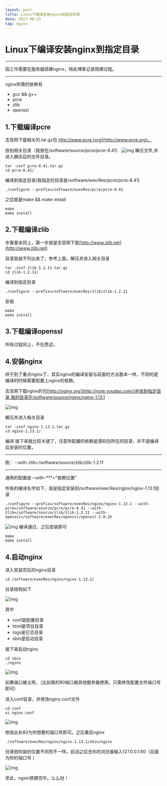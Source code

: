 ```yaml
---
layout: post
title: Linux下编译安装nginx到指定目录
date: 2017-08-23
tag: nginx
---
```



# Linux下编译安装nginx到指定目录

---
因工作需要在服务器搭建nginx，特此博客记录搭建过程。

---

nginx所需的依赖有

- gcc && g++
- pcre
- zlib
- openssl


## 1.下载编译pcre

去官网下载相关的.tar.gz包
http://www.pcre.[org](http://www.pcre.org)。

放到相关目录（我放在/software/source/pcre/pcre-8.41）
![img](http://img.blog.csdn.net/20170823141348360?watermark/2/text/aHR0cDovL2Jsb2cuY3Nkbi5uZXQvbDU1NDcyNTcyMg==/font/5a6L5L2T/fontsize/400/fill/I0JBQkFCMA==/dissolve/70/gravity/SouthEast)
解压文件,并进入解压后的文件目录。


```
tar -zxvf pcre-8.41.tar.gz
cd pcre-8.41/
```

编译到指定目录(我指定的目录是/software/execRes/pcre/pcre-8.41)


```
./configure --prefix=/software/execRes/pcre/pcre-8.41
```

之后就是make && make install



```
make
make install
```


## 2.下载编译zlib

步骤基本同上，第一步就是去官网下载[http://www.zlib.net](http://www.zlib.net)

目录我就不列出来了，参考上面。解压并进入相关目录


```
tar -zxvf zlib-1.2.11.tar.gz
cd zlib-1.2.11/
```

编译到指定目录


```
./configure --prefix=/software/execRes/zlib/zlib-1.2.11
```

安装

```
make
make install
```

## 3.下载编译openssl

所有过程同上，不在赘述。


## 4.安装nginx

终于到了重点nginx了，其实nginx的编译安装与前面的方法基本一样，不同的是编译的时候需要配置上nginx的依赖。


去官网下载nginx的包[http://nginx.org](http://note.youdao.com/)并放到指定目录,我的目录在/software/source/nginx/nginx-1.13.1


![img](http://img.blog.csdn.net/20170823143513547?watermark/2/text/aHR0cDovL2Jsb2cuY3Nkbi5uZXQvbDU1NDcyNTcyMg==/font/5a6L5L2T/fontsize/400/fill/I0JBQkFCMA==/dissolve/70/gravity/SouthEast)

解压并进入相关目录


```
tar -zxvf nginx-1.13.1.tar.gz
cd nginx-1.13.1/
```
编译
接下来就比较关键了，注意所配置的依赖是源码包所在的目录，并不是编译后安装的位置，

---
例：--with-zlib=/software/source/zlib/zlib-1.2.11

---
通用的配置是--with-***="依赖位置"

所有的编译名字如下，我是指定安装到/software/execRes/nginx/nginx-1.13.1目录


```
./configure --prefix=/software/execRes/nginx/nginx-1.13.1 --with-pcre=/software/source/pcre/pcre-8.41 --with-zlib=/software/source/zlib/zlib-1.2.11 --with-openssl=/software/execRes/openssl/openssl-1.0.2h
```
![img](http://img.blog.csdn.net/20170823144113675?watermark/2/text/aHR0cDovL2Jsb2cuY3Nkbi5uZXQvbDU1NDcyNTcyMg==/font/5a6L5L2T/fontsize/400/fill/I0JBQkFCMA==/dissolve/70/gravity/SouthEast)
编译通过，之后安装即可


```
make
make install
```

## 4.启动nginx

进入安装完后的nginx目录


```
cd /software/execRes/nginx/nginx-1.13.1/
```

目录结构如下

![img](http://img.blog.csdn.net/20170823144832421?watermark/2/text/aHR0cDovL2Jsb2cuY3Nkbi5uZXQvbDU1NDcyNTcyMg==/font/5a6L5L2T/fontsize/400/fill/I0JBQkFCMA==/dissolve/70/gravity/SouthEast)

其中
- conf是配置目录
- html是项目目录
- logs是日志目录
- sbin是启动目录

接下来启动nginx


```
cd sbin
./nginx
```
![img](http://img.blog.csdn.net/20170823145207757?watermark/2/text/aHR0cDovL2Jsb2cuY3Nkbi5uZXQvbDU1NDcyNTcyMg==/font/5a6L5L2T/fontsize/400/fill/I0JBQkFCMA==/dissolve/70/gravity/SouthEast)

如果端口被占用，（比如我的80端口被其他服务器使用，只需修改配置文件端口号即可)

进入conf目录，并修改nginx.conf文件


```
cd conf
vi nginx.conf
```
![img](http://img.blog.csdn.net/20170823145355815?watermark/2/text/aHR0cDovL2Jsb2cuY3Nkbi5uZXQvbDU1NDcyNTcyMg==/font/5a6L5L2T/fontsize/400/fill/I0JBQkFCMA==/dissolve/70/gravity/SouthEast)

修改此处80为你想要的端口号即可。之后重启nginx

```
 /software/execRes/nginx/nginx-1.13.1/sbin/nginx
```
目录因你装的位置不同而不一样。启动之后去你的浏览器输入127.0.0.1:80（后面为你的端口号 ）

![img](http://img.blog.csdn.net/20170823145823643?watermark/2/text/aHR0cDovL2Jsb2cuY3Nkbi5uZXQvbDU1NDcyNTcyMg==/font/5a6L5L2T/fontsize/400/fill/I0JBQkFCMA==/dissolve/70/gravity/SouthEast)



至此，ngxin搭建完毕。么么哒！